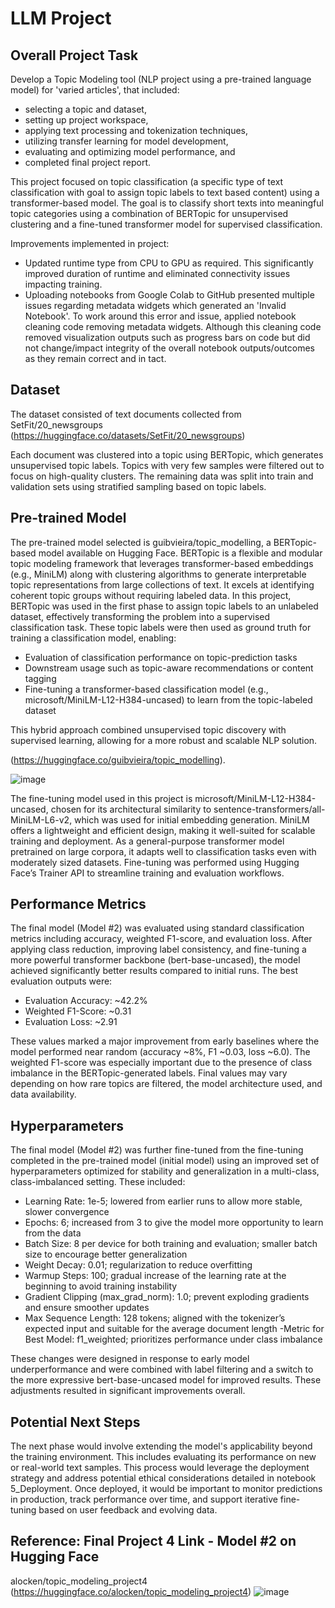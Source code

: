 # LLM Project
## Overall Project Task
Develop a Topic Modeling tool (NLP project using a pre-trained language model) for 'varied articles', that included: 
- selecting a topic and dataset,
- setting up project workspace,
- applying text processing and tokenization techniques,
- utilizing transfer learning for model development,
- evaluating and optimizing model performance, and
- completed final project report.

This project focused on topic classification (a specific type of text classification with goal to assign topic labels to text based content) using a transformer-based model. The goal is to classify short texts into meaningful topic categories using a combination of BERTopic for unsupervised clustering and a fine-tuned transformer model for supervised classification.

Improvements implemented in project:
-  Updated runtime type from CPU to GPU as required. This significantly improved duration of runtime and eliminated connectivity issues impacting training.
-  Uploading notebooks from Google Colab to GitHub presented multiple issues regarding metadata widgets which generated an 'Invalid Notebook'. To work around this error and issue, applied notebook cleaning code removing metadata widgets. Although this cleaning code removed visualization outputs such as progress bars on code but did not change/impact integrity of the overall notebook outputs/outcomes as they remain correct and in tact. 

## Dataset
The dataset consisted of text documents collected from SetFit/20_newsgroups (https://huggingface.co/datasets/SetFit/20_newsgroups)

Each document was clustered into a topic using BERTopic, which generates unsupervised topic labels. Topics with very few samples were filtered out to focus on high-quality clusters. The remaining data was split into train and validation sets using stratified sampling based on topic labels.

## Pre-trained Model
The pre-trained model selected is guibvieira/topic_modelling, a BERTopic-based model available on Hugging Face. BERTopic is a flexible and modular topic modeling framework that leverages transformer-based embeddings (e.g., MiniLM) along with clustering algorithms to generate interpretable topic representations from large collections of text. It excels at identifying coherent topic groups without requiring labeled data.
In this project, BERTopic was used in the first phase to assign topic labels to an unlabeled dataset, effectively transforming the problem into a supervised classification task. These topic labels were then used as ground truth for training a classification model, enabling:
- Evaluation of classification performance on topic-prediction tasks
- Downstream usage such as topic-aware recommendations or content tagging
- Fine-tuning a transformer-based classification model (e.g., microsoft/MiniLM-L12-H384-uncased) to learn from the topic-labeled dataset

This hybrid approach combined unsupervised topic discovery with supervised learning, allowing for a more robust and scalable NLP solution.

(https://huggingface.co/guibvieira/topic_modelling). 

![image](https://github.com/user-attachments/assets/e8f8d756-38dd-4f16-9207-440a3c32db87)

The fine-tuning model used in this project is microsoft/MiniLM-L12-H384-uncased, chosen for its architectural similarity to sentence-transformers/all-MiniLM-L6-v2, which was used for initial embedding generation. MiniLM offers a lightweight and efficient design, making it well-suited for scalable training and deployment. As a general-purpose transformer model pretrained on large corpora, it adapts well to classification tasks even with moderately sized datasets. Fine-tuning was performed using Hugging Face’s Trainer API to streamline training and evaluation workflows.

## Performance Metrics
The final model (Model #2) was evaluated using standard classification metrics including accuracy, weighted F1-score, and evaluation loss. After applying class reduction, improving label consistency, and fine-tuning a more powerful transformer backbone (bert-base-uncased), the model achieved significantly better results compared to initial runs. The best evaluation outputs were:

- Evaluation Accuracy: ~42.2%
- Weighted F1-Score: ~0.31
- Evaluation Loss: ~2.91

These values marked a major improvement from early baselines where the model performed near random (accuracy ~8%, F1 ~0.03, loss ~6.0). The weighted F1-score was especially important due to the presence of class imbalance in the BERTopic-generated labels. Final values may vary depending on how rare topics are filtered, the model architecture used, and data availability.

## Hyperparameters
The final model (Model #2) was further fine-tuned from the fine-tuning completed in the pre-trained model (initial model) using an improved set of hyperparameters optimized for stability and generalization in a multi-class, class-imbalanced setting. These included:

- Learning Rate: 1e-5; lowered from earlier runs to allow more stable, slower convergence
- Epochs: 6; increased from 3 to give the model more opportunity to learn from the data
- Batch Size: 8 per device for both training and evaluation; smaller batch size to encourage better generalization
- Weight Decay: 0.01; regularization to reduce overfitting
- Warmup Steps: 100; gradual increase of the learning rate at the beginning to avoid training instability
- Gradient Clipping (max_grad_norm): 1.0; prevent exploding gradients and ensure smoother updates
- Max Sequence Length: 128 tokens; aligned with the tokenizer’s expected input and suitable for the average document length
-Metric for Best Model: f1_weighted; prioritizes performance under class imbalance

These changes were designed in response to early model underperformance and were combined with label filtering and a switch to the more expressive bert-base-uncased model for improved results. These adjustments resulted in significant improvements overall.

## Potential Next Steps
The next phase would involve extending the model's applicability beyond the training environment. This includes evaluating its performance on new or real-world text samples. This process would leverage the deployment strategy and address potential ethical considerations detailed in notebook 5_Deployment. Once deployed, it would be important to monitor predictions in production, track performance over time, and support iterative fine-tuning based on user feedback and evolving data.

## Reference: Final Project 4 Link - Model #2 on Hugging Face 
alocken/topic_modeling_project4 (https://huggingface.co/alocken/topic_modeling_project4)
![image](https://github.com/user-attachments/assets/9b67f4af-5a8b-40c2-8aff-44b48242a6c2)
